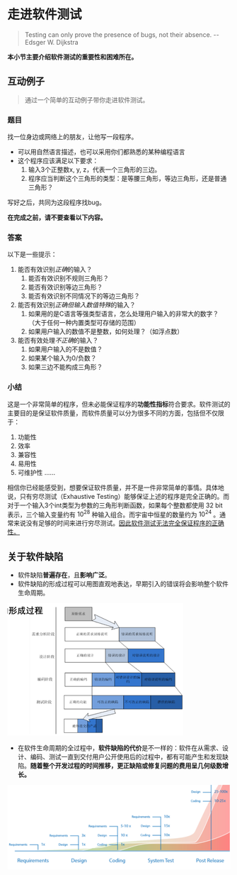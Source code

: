 # 走进软件测试

>   Testing can only prove the presence of bugs, not 
>   their absence. -- Edsger W. Dijkstra

**本小节主要介绍软件测试的重要性和困难所在。**

## 互动例子

> 通过一个简单的互动例子带你走进软件测试。

### 题目

找一位身边或网络上的朋友，让他写一段程序。
-   可以用自然语言描述，也可以采用你们都熟悉的某种编程语言
-   这个程序应该满足以下要求：
    1.  输入3个正整数x, y, z，代表一个三角形的三边。
    2.  程序应当判断这个三角形的类型：是等腰三角形，等边三角形，还是普通三角形？

写好之后，共同为这段程序找bug。

**在完成之前，请不要查看以下内容。**

### 答案

以下是一些提示：

1.  能否有效识别*正确*的输入？
    1.  能否有效识别不规则三角形？
    2.  能否有效识别等边三角形？
    3.  能否有效识别不同情况下的等边三角形？
2.  能否有效识别*正确但输入数值特殊*的输入？
    1.  如果用的是C语言等强类型语言，怎么处理用户输入的非常大的数字？（大于任何一种内置类型可存储的范围）
    2.  如果用户输入的数值不是整数，如何处理？（如浮点数）
3.  能否有效处理*不正确*的输入？
    1.  如果用户输入的不是数值？
    2.  如果某个输入为0/负数？
    3.  如果三边不能构成三角形？

### 小结

这是一个非常简单的程序，但未必能保证程序的**功能性指标**符合要求。软件测试的主要目的是保证软件质量，而软件质量可以分为很多不同的方面，包括但不仅限于：
1.  功能性
2.  效率
3.  兼容性
4.  易用性
5.  可维护性
......

相信你已经能感受到，想要保证软件质量，并不是一件非常简单的事情。具体地说，只有穷尽测试（Exhaustive Testing）能够保证上述的程序是完全正确的。而对于一个输入3个int类型为参数的三角形判断函数，如果每个整数都使用 32 bit 表示，三个输入变量约有 $10^{28}$ 种输入组合。而宇宙中恒星的数量约为 $10^{24}$ 。通常来说没有足够的时间来进行穷尽测试。<u>因此软件测试无法完全保证程序的正确性。</u>

## 关于软件缺陷

-   软件缺陷**普遍存在**，且**影响广泛**。
-   软件缺陷的形成过程可以用图直观地表达，早期引入的错误将会影响整个软件生命周期。

<img src="../.gitbook/assets/1.png" style="zoom:50%;" />

-   在软件生命周期的全过程中，**软件缺陷的代价**是不一样的：软件在从需求、设计、编码、测试一直到交付用户公开使用后的过程中，都有可能产生和发现缺陷。**随着整个开发过程的时间推移，更正缺陷或修复问题的费用呈几何级数增长。**

<img src="../.gitbook/assets/2.png" style="zoom:50%;" />